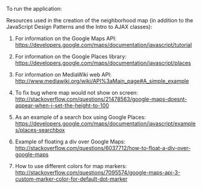 To run the application:





Resources used in the creation of the neighborhood map (in addition to the JavaScript Design Patterns and the Intro to AJAX classes):

1. For information on the Google Maps API:
https://developers.google.com/maps/documentation/javascript/tutorial

2. For information on the Google Places library:
https://developers.google.com/maps/documentation/javascript/places

3. For information on MediaWiki web API:
http://www.mediawiki.org/wiki/API%3aMain_page#A_simple_example

4. To fix bug where map would not show on screen:
http://stackoverflow.com/questions/21478563/google-maps-doesnt-appear-when-i-set-the-height-to-100

5. As an example of a search box using Google Places:
https://developers.google.com/maps/documentation/javascript/examples/places-searchbox

6. Example of floating a div over Google Maps:
http://stackoverflow.com/questions/6037712/how-to-float-a-div-over-google-maps

7. How to use different colors for map markers:
http://stackoverflow.com/questions/7095574/google-maps-api-3-custom-marker-color-for-default-dot-marker


